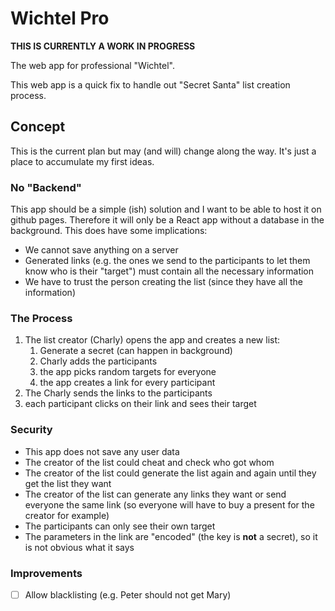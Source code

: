 # Wichtel Pro

**THIS IS CURRENTLY A WORK IN PROGRESS**

The web app for professional "Wichtel".

This web app is a quick fix to handle out "Secret Santa" list creation process.

## Concept

This is the current plan but may (and will) change along the way. It's just a place to accumulate my first ideas.

### No "Backend"

This app should be a simple (ish) solution and I want to be able to host it on github pages. Therefore it will only be a
React app without a database in the background. This does have some implications:

- We cannot save anything on a server
- Generated links (e.g. the ones we send to the participants to let them know who is their "target") must contain all
  the necessary information
- We have to trust the person creating the list (since they have all the information)

### The Process

1. The list creator (Charly) opens the app and creates a new list:
   1. Generate a secret (can happen in background)
   2. Charly adds the participants
   3. the app picks random targets for everyone
   4. the app creates a link for every participant
2. The Charly sends the links to the participants
3. each participant clicks on their link and sees their target

### Security

- This app does not save any user data
- The creator of the list could cheat and check who got whom
- The creator of the list could generate the list again and again until they get the list they want
- The creator of the list can generate any links they want or send everyone the same link (so everyone will have to buy
  a present for the creator for example)
- The participants can only see their own target
- The parameters in the link are "encoded" (the key is **not** a secret), so it is not obvious what it says

### Improvements

- [ ] Allow blacklisting (e.g. Peter should not get Mary)
